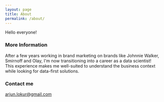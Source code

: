 ```yaml
---
layout: page
title: About
permalink: /about/
---
```


Hello everyone! 

### More Information

After a few years working in brand marketing on brands like Johnnie Walker, Smirnoff and Olay, I'm now transitioning into a career as a data scientist! This experience makes me well-suited to understand the business context while looking for data-first solutions.

### Contact me

[arjun.lokur@gmail.com](mailto:arjun.lokur@gmail.com)
